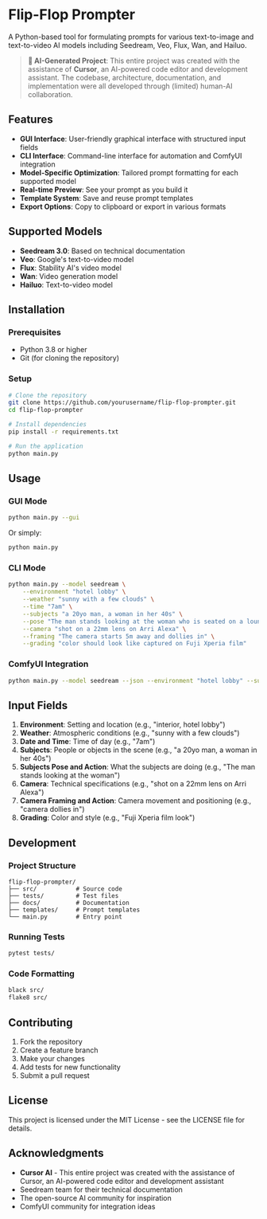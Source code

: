 # Flip-Flop Prompter

A Python-based tool for formulating prompts for various text-to-image and text-to-video AI models including Seedream, Veo, Flux, Wan, and Hailuo.

> **🤖 AI-Generated Project**: This entire project was created with the assistance of **Cursor**, an AI-powered code editor and development assistant. The codebase, architecture, documentation, and implementation were all developed through (limited) human-AI collaboration.

## Features

- **GUI Interface**: User-friendly graphical interface with structured input fields
- **CLI Interface**: Command-line interface for automation and ComfyUI integration
- **Model-Specific Optimization**: Tailored prompt formatting for each supported model
- **Real-time Preview**: See your prompt as you build it
- **Template System**: Save and reuse prompt templates
- **Export Options**: Copy to clipboard or export in various formats

## Supported Models

- **Seedream 3.0**: Based on technical documentation
- **Veo**: Google's text-to-video model
- **Flux**: Stability AI's video model
- **Wan**: Video generation model
- **Hailuo**: Text-to-video model

## Installation

### Prerequisites
- Python 3.8 or higher
- Git (for cloning the repository)

### Setup
```bash
# Clone the repository
git clone https://github.com/yourusername/flip-flop-prompter.git
cd flip-flop-prompter

# Install dependencies
pip install -r requirements.txt

# Run the application
python main.py
```

## Usage

### GUI Mode
```bash
python main.py --gui
```
Or simply:
```bash
python main.py
```

### CLI Mode
```bash
python main.py --model seedream \
    --environment "hotel lobby" \
    --weather "sunny with a few clouds" \
    --time "7am" \
    --subjects "a 20yo man, a woman in her 40s" \
    --pose "The man stands looking at the woman who is seated on a lounge" \
    --camera "shot on a 22mm lens on Arri Alexa" \
    --framing "The camera starts 5m away and dollies in" \
    --grading "color should look like captured on Fuji Xperia film"
```

### ComfyUI Integration
```bash
python main.py --model seedream --json --environment "hotel lobby" --subjects "20yo man" --pose "standing"
```

## Input Fields

1. **Environment**: Setting and location (e.g., "interior, hotel lobby")
2. **Weather**: Atmospheric conditions (e.g., "sunny with a few clouds")
3. **Date and Time**: Time of day (e.g., "7am")
4. **Subjects**: People or objects in the scene (e.g., "a 20yo man, a woman in her 40s")
5. **Subjects Pose and Action**: What the subjects are doing (e.g., "The man stands looking at the woman")
6. **Camera**: Technical specifications (e.g., "shot on a 22mm lens on Arri Alexa")
7. **Camera Framing and Action**: Camera movement and positioning (e.g., "camera dollies in")
8. **Grading**: Color and style (e.g., "Fuji Xperia film look")

## Development

### Project Structure
```
flip-flop-prompter/
├── src/           # Source code
├── tests/         # Test files
├── docs/          # Documentation
├── templates/     # Prompt templates
└── main.py        # Entry point
```

### Running Tests
```bash
pytest tests/
```

### Code Formatting
```bash
black src/
flake8 src/
```

## Contributing

1. Fork the repository
2. Create a feature branch
3. Make your changes
4. Add tests for new functionality
5. Submit a pull request

## License

This project is licensed under the MIT License - see the LICENSE file for details.

## Acknowledgments

- **Cursor AI** - This entire project was created with the assistance of Cursor, an AI-powered code editor and development assistant
- Seedream team for their technical documentation
- The open-source AI community for inspiration
- ComfyUI community for integration ideas
